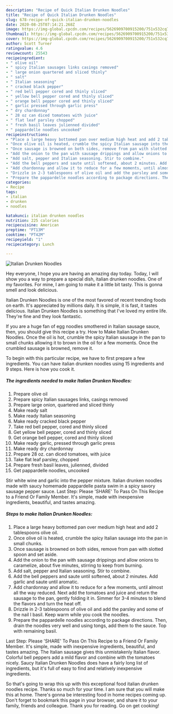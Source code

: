 ```yaml
---
description: "Recipe of Quick Italian Drunken Noodles"
title: "Recipe of Quick Italian Drunken Noodles"
slug: 678-recipe-of-quick-italian-drunken-noodles
date: 2020-08-25T07:14:21.268Z
image: https://img-global.cpcdn.com/recipes/5626909700915200/751x532cq70/italian-drunken-noodles-recipe-main-photo.jpg
thumbnail: https://img-global.cpcdn.com/recipes/5626909700915200/751x532cq70/italian-drunken-noodles-recipe-main-photo.jpg
cover: https://img-global.cpcdn.com/recipes/5626909700915200/751x532cq70/italian-drunken-noodles-recipe-main-photo.jpg
author: Scott Turner
ratingvalue: 4.6
reviewcount: 25543
recipeingredient:
- " olive oil"
- " spicy Italian sausages links casings removed"
- " large onion quartered and sliced thinly"
- " salt"
- " Italian seasoning"
- " cracked black pepper"
- " red bell pepper cored and thinly sliced"
- " yellow bell pepper cored and thinly sliced"
- " orange bell pepper cored and thinly sliced"
- " garlic pressed through garlic press"
- " dry chardonnay"
- " 28 oz can diced tomatoes with juice"
- " flat leaf parsley chopped"
- " fresh basil leaves julienned divided"
- " pappardelle noodles uncooked"
recipeinstructions:
- "Place a large heavy bottomed pan over medium high heat and add 2 tablespoons olive oil."
- "Once olive oil is heated, crumble the spicy Italian sausage into the pan in small chunks."
- "Once sausage is browned on both sides, remove from pan with slotted spoon and set aside."
- "Add the onion to the pan with sausage drippings and allow onions to caramelize, about five minutes, stirring to keep from burning."
- "Add salt, pepper and Italian seasoning. Stir to combine."
- "Add the bell peppers and saute until softened, about 2 minutes. Add garlic and saute until aromatic."
- "Add chardonnay and allow it to reduce for a few moments, until almost all the way reduced. Next add the tomatoes and juice and return the sausage to the pan, gently folding it in. Simmer for 3-4 minutes to blend the flavors and turn the heat off."
- "Drizzle in 2-3 tablespoons of olive oil and add the parsley and some of the nail l basil. Keep warm while you cook the noodles."
- "Prepare the pappardelle noodles according to package directions. Then, drain the noodles very well and using tongs, add them to the sauce. Top with remaining basil."
categories:
- Recipe
tags:
- italian
- drunken
- noodles

katakunci: italian drunken noodles 
nutrition: 225 calories
recipecuisine: American
preptime: "PT13M"
cooktime: "PT42M"
recipeyield: "1"
recipecategory: Lunch

---
```



![Italian Drunken Noodles](https://img-global.cpcdn.com/recipes/5626909700915200/751x532cq70/italian-drunken-noodles-recipe-main-photo.jpg)

Hey everyone, I hope you are having an amazing day today. Today, I will show you a way to prepare a special dish, italian drunken noodles. One of my favorites. For mine, I am going to make it a little bit tasty. This is gonna smell and look delicious.

Italian Drunken Noodles is one of the most favored of recent trending foods on earth. It's appreciated by millions daily. It is simple, it is fast, it tastes delicious. Italian Drunken Noodles is something that I've loved my entire life. They're fine and they look fantastic.

If you are a huge fan of egg noodles smothered in Italian sausage sauce, then, you should give this recipe a try. How to Make Italian Drunken Noodles. Once the oil is hot, crumble the spicy Italian sausage in the pan to small chunks allowing it to brown in the oil for a few moments. Once the crumbled sausage is browned, remove it.


To begin with this particular recipe, we have to first prepare a few ingredients. You can have italian drunken noodles using 15 ingredients and 9 steps. Here is how you cook it.

<!--inarticleads1-->

##### The ingredients needed to make Italian Drunken Noodles:

1. Prepare  olive oil
1. Prepare  spicy Italian sausages links, casings removed
1. Prepare  large onion, quartered and sliced thinly
1. Make ready  salt
1. Make ready  Italian seasoning
1. Make ready  cracked black pepper
1. Take  red bell pepper, cored and thinly sliced
1. Get  yellow bell pepper, cored and thinly sliced
1. Get  orange bell pepper, cored and thinly sliced
1. Make ready  garlic, pressed through garlic press
1. Make ready  dry chardonnay
1. Prepare  28 oz. can diced tomatoes, with juice
1. Take  flat leaf parsley, chopped
1. Prepare  fresh basil leaves, julienned, divided
1. Get  pappardelle noodles, uncooked


Stir white wine and garlic into the pepper mixture. Italian drunken noodles made with saucy homemade pappardelle pasta swim in a spicy savory sausage pepper sauce. Last Step: Please &#39;SHARE&#39; To Pass On This Recipe to a Friend Or Family Member. It&#39;s simple, made with inexpensive ingredients, beautiful, and tastes amazing. 

<!--inarticleads2-->

##### Steps to make Italian Drunken Noodles:

1. Place a large heavy bottomed pan over medium high heat and add 2 tablespoons olive oil.
1. Once olive oil is heated, crumble the spicy Italian sausage into the pan in small chunks.
1. Once sausage is browned on both sides, remove from pan with slotted spoon and set aside.
1. Add the onion to the pan with sausage drippings and allow onions to caramelize, about five minutes, stirring to keep from burning.
1. Add salt, pepper and Italian seasoning. Stir to combine.
1. Add the bell peppers and saute until softened, about 2 minutes. Add garlic and saute until aromatic.
1. Add chardonnay and allow it to reduce for a few moments, until almost all the way reduced. Next add the tomatoes and juice and return the sausage to the pan, gently folding it in. Simmer for 3-4 minutes to blend the flavors and turn the heat off.
1. Drizzle in 2-3 tablespoons of olive oil and add the parsley and some of the nail l basil. Keep warm while you cook the noodles.
1. Prepare the pappardelle noodles according to package directions. Then, drain the noodles very well and using tongs, add them to the sauce. Top with remaining basil.


Last Step: Please &#39;SHARE&#39; To Pass On This Recipe to a Friend Or Family Member. It&#39;s simple, made with inexpensive ingredients, beautiful, and tastes amazing. The Italian sausage gives this unmistakenly Italian flavor. Colorful bell peppers add a mild flavor and combine with the tomatoes nicely. Saucy Italian Drunken Noodles does have a fairly long list of ingredients, but it&#39;s full of easy to find and relatively inexpensive ingredients. 

So that's going to wrap this up with this exceptional food italian drunken noodles recipe. Thanks so much for your time. I am sure that you will make this at home. There's gonna be interesting food in home recipes coming up. Don't forget to bookmark this page in your browser, and share it to your family, friends and colleague. Thank you for reading. Go on get cooking!
